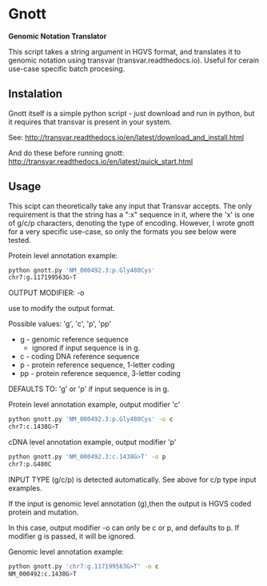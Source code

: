 # Gnott
**Genomic Notation Translator**

This script takes a string argument in HGVS format, and translates it to genomic notation using transvar (transvar.readthedocs.io).
Useful for cerain use-case specific batch procesing.

## Instalation
Gnott itself is a simple python script - just download and run in python, but it requires that transvar is present in your system.

See: http://transvar.readthedocs.io/en/latest/download_and_install.html

And do these before running gnott: http://transvar.readthedocs.io/en/latest/quick_start.html

## Usage
This scipt can theoretically take any input that Transvar accepts. The only requirement is that the string has a ":x" sequence in it, where the 'x' is one of g/c/p characters, denoting the type of encoding. However, I wrote gnott for a very specific use-case, so only the formats you see below were tested.

Protein level annotation example:

```bash
python gnott.py 'NM_000492.3:p.Gly480Cys'
chr7:g.117199563G>T
```

OUTPUT MODIFIER: -o 

use to modify the output format.

Possible values: 'g', 'c', 'p', 'pp'

  * g - genomic reference sequence
    * ignored if input sequence is in g.
  * c  - coding DNA reference sequence
  * p  - protein reference sequence, 1-letter coding
  * pp - protein reference sequence, 3-letter coding

DEFAULTS TO: 'g' or 'p' if input sequence is in g.

Protein level annotation example, output modifier 'c'

```bash
python gnott.py 'NM_000492.3:p.Gly480Cys' -o c
chr7:c.1438G>T
```

cDNA level annotation example, output modifier 'p'

```bash
python gnott.py 'NM_000492.3:c.1438G>T' -o p
chr7:p.G480C
```

INPUT TYPE (g/c/p) is detected automatically. See above for c/p type input examples.

If the input is genomic level annotation (g),then the output is HGVS coded protein and mutation.

In this case, output modifier -o can only be c or p, and defaults to p. If modifier g is passed, it will be ignored.

Genomic level annotation example:

```bash
python gnott.py 'chr7:g.117199563G>T' -o c
NM_000492:c.1438G>T
```
